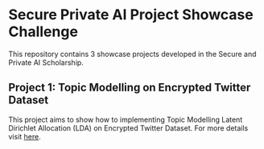 # Secure Private AI Project Showcase Challenge
This repository contains 3 showcase projects developed in the Secure and Private AI Scholarship.


## Project 1: Topic Modelling on Encrypted Twitter Dataset
This project aims to show how to implementing Topic Modelling Latent Dirichlet Allocation (LDA) on Encrypted Twitter Dataset. For more details visit [here](https://github.com/yasirabd/SPAI/tree/master/Project%201).
